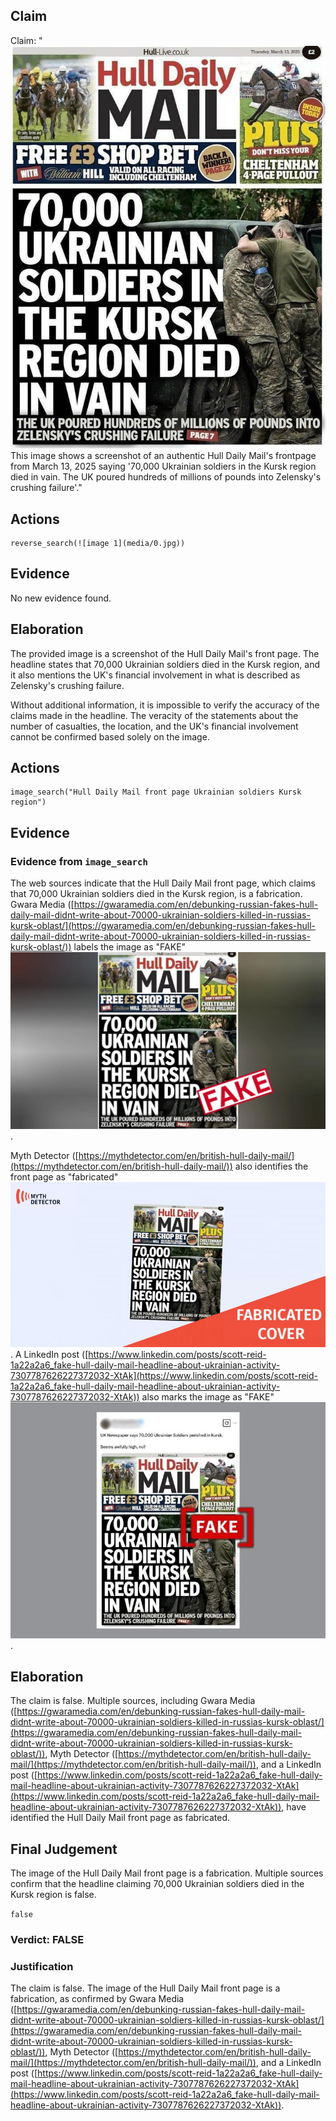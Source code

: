 ## Claim
Claim: "![image 1](media/0.jpg) This image shows a screenshot of an authentic Hull Daily Mail's frontpage from March 13, 2025 saying '70,000 Ukrainian soldiers in the Kursk region died in vain. The UK poured hundreds of millions of pounds into Zelensky's crushing failure'."

## Actions
```
reverse_search(![image 1](media/0.jpg))
```

## Evidence
No new evidence found.

## Elaboration
The provided image is a screenshot of the Hull Daily Mail's front page. The headline states that 70,000 Ukrainian soldiers died in the Kursk region, and it also mentions the UK's financial involvement in what is described as Zelensky's crushing failure.

Without additional information, it is impossible to verify the accuracy of the claims made in the headline. The veracity of the statements about the number of casualties, the location, and the UK's financial involvement cannot be confirmed based solely on the image.


## Actions
```
image_search("Hull Daily Mail front page Ukrainian soldiers Kursk region")
```

## Evidence
### Evidence from `image_search`
The web sources indicate that the Hull Daily Mail front page, which claims that 70,000 Ukrainian soldiers died in the Kursk region, is a fabrication. Gwara Media ([https://gwaramedia.com/en/debunking-russian-fakes-hull-daily-mail-didnt-write-about-70000-ukrainian-soldiers-killed-in-russias-kursk-oblast/](https://gwaramedia.com/en/debunking-russian-fakes-hull-daily-mail-didnt-write-about-70000-ukrainian-soldiers-killed-in-russias-kursk-oblast/)) labels the image as "FAKE" ![image 6143](media/2025-08-29_22-36-1756507006-977439.jpg).

Myth Detector ([https://mythdetector.com/en/british-hull-daily-mail/](https://mythdetector.com/en/british-hull-daily-mail/)) also identifies the front page as "fabricated" ![image 6144](media/2025-08-29_22-36-1756507008-155591.jpg). A LinkedIn post ([https://www.linkedin.com/posts/scott-reid-1a22a2a6_fake-hull-daily-mail-headline-about-ukrainian-activity-7307787626227372032-XtAk](https://www.linkedin.com/posts/scott-reid-1a22a2a6_fake-hull-daily-mail-headline-about-ukrainian-activity-7307787626227372032-XtAk)) also marks the image as "FAKE" ![image 6145](media/2025-08-29_22-36-1756507008-689953.jpg).


## Elaboration
The claim is false. Multiple sources, including Gwara Media ([https://gwaramedia.com/en/debunking-russian-fakes-hull-daily-mail-didnt-write-about-70000-ukrainian-soldiers-killed-in-russias-kursk-oblast/](https://gwaramedia.com/en/debunking-russian-fakes-hull-daily-mail-didnt-write-about-70000-ukrainian-soldiers-killed-in-russias-kursk-oblast/)), Myth Detector ([https://mythdetector.com/en/british-hull-daily-mail/](https://mythdetector.com/en/british-hull-daily-mail/)), and a LinkedIn post ([https://www.linkedin.com/posts/scott-reid-1a22a2a6_fake-hull-daily-mail-headline-about-ukrainian-activity-7307787626227372032-XtAk](https://www.linkedin.com/posts/scott-reid-1a22a2a6_fake-hull-daily-mail-headline-about-ukrainian-activity-7307787626227372032-XtAk)), have identified the Hull Daily Mail front page as fabricated.


## Final Judgement
The image of the Hull Daily Mail front page is a fabrication. Multiple sources confirm that the headline claiming 70,000 Ukrainian soldiers died in the Kursk region is false.

`false`

### Verdict: FALSE

### Justification
The claim is false. The image of the Hull Daily Mail front page is a fabrication, as confirmed by Gwara Media ([https://gwaramedia.com/en/debunking-russian-fakes-hull-daily-mail-didnt-write-about-70000-ukrainian-soldiers-killed-in-russias-kursk-oblast/](https://gwaramedia.com/en/debunking-russian-fakes-hull-daily-mail-didnt-write-about-70000-ukrainian-soldiers-killed-in-russias-kursk-oblast/)), Myth Detector ([https://mythdetector.com/en/british-hull-daily-mail/](https://mythdetector.com/en/british-hull-daily-mail/)), and a LinkedIn post ([https://www.linkedin.com/posts/scott-reid-1a22a2a6_fake-hull-daily-mail-headline-about-ukrainian-activity-7307787626227372032-XtAk](https://www.linkedin.com/posts/scott-reid-1a22a2a6_fake-hull-daily-mail-headline-about-ukrainian-activity-7307787626227372032-XtAk)).
